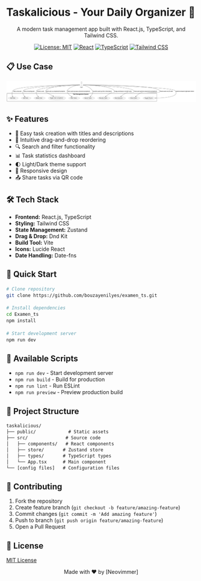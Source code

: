 # Taskalicious - Your Daily Organizer 🚀

<div align="center">

A modern task management app built with React.js, TypeScript, and Tailwind CSS.

[![License: MIT](https://img.shields.io/badge/License-MIT-yellow.svg)](https://opensource.org/licenses/MIT)
[![React](https://img.shields.io/badge/React-20232A?style=flat&logo=react&logoColor=61DAFB)](https://reactjs.org/)
[![TypeScript](https://img.shields.io/badge/TypeScript-007ACC?style=flat&logo=typescript&logoColor=white)](https://www.typescriptlang.org/)
[![Tailwind CSS](https://img.shields.io/badge/Tailwind_CSS-38B2AC?style=flat&logo=tailwind-css&logoColor=white)](https://tailwindcss.com/)

</div>

## 📋 Use Case

<div align="center">
    <img src="./src/assets/usecase.svg" alt="Taskalicious Use Case Diagram" />
</div>

## ✨ Features

- 📝 Easy task creation with titles and descriptions
- 🔄 Intuitive drag-and-drop reordering
- 🔍 Search and filter functionality
- 📊 Task statistics dashboard
- 🌓 Light/Dark theme support
- 📱 Responsive design
- 📤 Share tasks via QR code

## 🛠️ Tech Stack

- **Frontend:** React.js, TypeScript
- **Styling:** Tailwind CSS
- **State Management:** Zustand
- **Drag & Drop:** Dnd Kit
- **Build Tool:** Vite
- **Icons:** Lucide React
- **Date Handling:** Date-fns

## 🚀 Quick Start

```bash
# Clone repository
git clone https://github.com/bouzayenilyes/examen_ts.git

# Install dependencies
cd Examen_ts
npm install

# Start development server
npm run dev
```

## 📜 Available Scripts

- `npm run dev` - Start development server
- `npm run build` - Build for production
- `npm run lint` - Run ESLint
- `npm run preview` - Preview production build

## 📂 Project Structure

```
taskalicious/
├── public/            # Static assets
├── src/              # Source code
│   ├── components/   # React components
│   ├── store/       # Zustand store
│   ├── types/       # TypeScript types
│   └── App.tsx      # Main component
└── [config files]   # Configuration files
```

## 🤝 Contributing

1. Fork the repository
2. Create feature branch (`git checkout -b feature/amazing-feature`)
3. Commit changes (`git commit -m 'Add amazing feature'`)
4. Push to branch (`git push origin feature/amazing-feature`)
5. Open a Pull Request

## 📄 License

[MIT License](LICENSE)

<div align="center">

Made with ❤️ by [Neovimmer]

</div>
